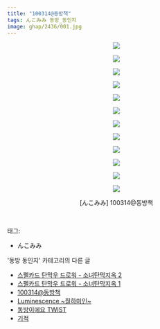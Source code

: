 ```yaml
---
title: "100314@동방책"
tags: んこみみ 동방_동인지
image: ghap/2436/001.jpg
---
```

<div class="article">
<p style="text-align: center; clear: none; float: none;"><img src="{{ site.nasurl }}/ghap/2436/001.jpg"/></p>
<p style="text-align: center; clear: none; float: none;"><img src="{{ site.nasurl }}/ghap/2436/002.jpg"/></p>
<p style="text-align: center; clear: none; float: none;"><img src="{{ site.nasurl }}/ghap/2436/003.jpg"/></p>
<p style="text-align: center; clear: none; float: none;"><img src="{{ site.nasurl }}/ghap/2436/004.jpg"/></p>
<p style="text-align: center; clear: none; float: none;"><img src="{{ site.nasurl }}/ghap/2436/005.jpg"/></p>
<p style="text-align: center; clear: none; float: none;"><img src="{{ site.nasurl }}/ghap/2436/006.jpg"/></p>
<p style="text-align: center; clear: none; float: none;"><img src="{{ site.nasurl }}/ghap/2436/007.jpg"/></p>
<p style="text-align: center; clear: none; float: none;"><img src="{{ site.nasurl }}/ghap/2436/008.jpg"/></p>
<p style="text-align: center; clear: none; float: none;"><img src="{{ site.nasurl }}/ghap/2436/009.jpg"/></p>
<p style="text-align: center; clear: none; float: none;"><img src="{{ site.nasurl }}/ghap/2436/010.jpg"/></p>
<p style="text-align: center; clear: none; float: none;"><img src="{{ site.nasurl }}/ghap/2436/011.jpg"/></p>
<p style="text-align: center; clear: none; float: none;"><img src="{{ site.nasurl }}/ghap/2436/012.jpg"/></p>
<p style="text-align: center; clear: none; float: none;">[んこみみ] 100314@동방책</p>
<p><br/></p>
</div><div class="tagTrail">
<p>태그: </p>
<ul>
<li>んこみみ</li>
</ul>
</div><div class="another">
<p>'동방 동인지' 카테고리의 다른 글</p>
<ul>
<li><a href="/2016-10-04-ghap_2439">스펠카드 탄막우 드로워 - 소녀탄막지옥 2</a></li>
<li><a href="/2016-10-04-ghap_2438">스펠카드 탄막우 드로워 - 소녀탄막지옥 1</a></li>
<li><a href="/2016-10-04-ghap_2436">100314@동방책</a></li>
<li><a href="/2016-10-04-ghap_2435">Luminescence ~월하미인~</a></li>
<li><a href="/2016-10-04-ghap_2434">동방이에요 TWIST</a></li>
<li><a href="/2016-10-04-ghap_2433">기적</a></li>
</ul>
</div><div class="cb_module cb_fluid">
<div class="cb_wrt cb_profile">
</div><!-- commentList close -->
</div>